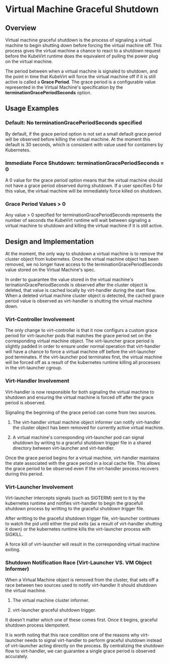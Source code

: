 # Virtual Machine Graceful Shutdown

## Overview

Virtual machine graceful shutdown is the process of signaling a virtual
machine to begin shutting down before forcing the virtual machine off. This
process gives the virtual machine a chance to react to a shutdown request
before the KubeVirt runtime does the equivalent of pulling the power plug on
the virtual machine.

The period between when a virtual machine is signaled to shutdown, and the
point in time that KubeVirt will force the virtual machine off if it is still
active is called a **Grace Period**. The grace period is a configurable value
represented in the Virtual Machine's specification by the
**terminationGracePeriodSeconds** option.

## Usage Examples

### Default: No terminationGracePeriodSeconds specified

By default, if the grace period option is not set a small default grace period
will be observed before killing the virtual machine. At the moment this default
is 30 seconds, which is consistent with value used for containers by
Kubernetes.

### Immediate Force Shutdown: terminationGracePeriodSeconds = 0

A 0 value for the grace period option means that the virtual machine should not
have a grace period observed during shutdown. If a user specifies 0 for this
value, the virtual machine will be immediately force killed on shutdown.

### Grace Period Values > 0

Any value > 0 specified for terminationGracePeriodSeconds represents the number
of seconds the KubeVirt runtime will wait between signaling a virtual machine
to shutdown and killing the virtual machine if it is still active.

## Design and Implementation

At the moment, the only way to shutdown a virtual machine is to remove the
cluster object from kubernetes. Once the virtual machine object has been
removed, we no longer have access to the terminationGracePeriodSeconds value
stored on the Virtual Machine's spec. 

In order to guarantee the value stored in the virtual machine's
terinationGracePeriodSeconds is observed after the cluster object is deleted,
that value is cached locally by virt-handler during the start flow. When a
deleted virtual machine cluster object is detected, the cached grace period
value is observed as virt-handler is shutting the virtual machine down.

### Virt-Controller Involvement

The only change to virt-controller is that it now configurs a custom
grace period for virt-launcher pods that matches the grace period set on
the corresponding virtual machine object. The virt-launcher grace period
is slightly padded in order to ensure under normal operation that
virt-handler will have a chance to force a virtual machine off before the
virt-launcher pod terminates.  If the virt-launcher pod terminates first,
the virtual machine will be forced off as a result of the kubernetes
runtime killing all processes in the virt-launcher cgroup.

### Virt-Handler Involvement

Virt-handler is now responsible for both signaling the virtual machine to
shutdown and ensuring the virtual machine is forced off after the grace
period is observed.

Signaling the beginning of the grace period can come from two sources.

1. The virt-handler virtual machine object informer can notify virt-handler
the cluster object has been removed for currently active virtual machine.

2. A virtual machine's corresponding virt-launcher pod can signal shutdown
by writing to a graceful shutdown trigger file in a shared directory between
virt-launcher and virt-handler.

Once the grace period begins for a virtual machine, virt-handler maintains
the state associated with the grace period in a local cache file. This
allows the grace period to be observed even if the virt-handler process
recovers during this period.

### Virt-Launcher Involvement

Virt-launcher intercepts signals (such as SIGTERM) sent to it by the kubernetes
runtime and notifies virt-handler to begin the gracefull shutdown process by
writting to the graceful shutdown trigger file. 

After writting to the graceful shutdown trigger file, virt-launcher continues to
watch the pid until either the pid exits (as a result of virt-handler shutting
it down) or the kubernetes runtime kills the virt-launcher process with SIGKILL.

A force kill of virt-launcher will result in the corresponding virtual machine
exiting.

### Shutdown Notification Race (Virt-Launcher VS. VM Object Informer)

When a Virtual Machine object is removed from the cluster, that sets off a race
between two sources used to notify virt-handler it should shutdown the virtual
machine.

1. The virtual machine cluster informer.

2. virt-launcher graceful shutdown trigger.

It doesn't matter which one of these comes first. Once it begins, graceful
shutdown process idempotent.

It is worth noting that this race condition one of the reasons why
virt-launcher needs to signal virt-handler to perform graceful shutdown instead
of virt-launcher acting directly on the process. By centralizing the shutdown
flow to virt-handler, we can guarantee a single grace period is observed
accurately.
